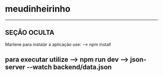 # meudinheirinho

---------------------------
SEÇÃO OCULTA
----------------------------
Marlene para instalar a aplicação use:
--> npm install

para executar utilize 
--> npm run dev
--> json-server --watch backend/data.json
--------------------------------------------------------------